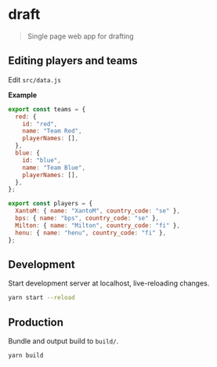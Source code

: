# draft
> Single page web app for drafting

## Editing players and teams
Edit `src/data.js`

**Example**
```js
export const teams = {
  red: {
    id: "red",
    name: "Team Red",
    playerNames: [],
  },
  blue: {
    id: "blue",
    name: "Team Blue",
    playerNames: [],
  },
};

export const players = {
  XantoM: { name: "XantoM", country_code: "se" },
  bps: { name: "bps", country_code: "se" },
  Milton: { name: "Milton", country_code: "fi" },
  henu: { name: "henu", country_code: "fi" },
};
```

## Development
Start development server at localhost, live-reloading changes.
```bash
yarn start --reload
```

## Production
Bundle and output build to `build/`.
```bash
yarn build
```
